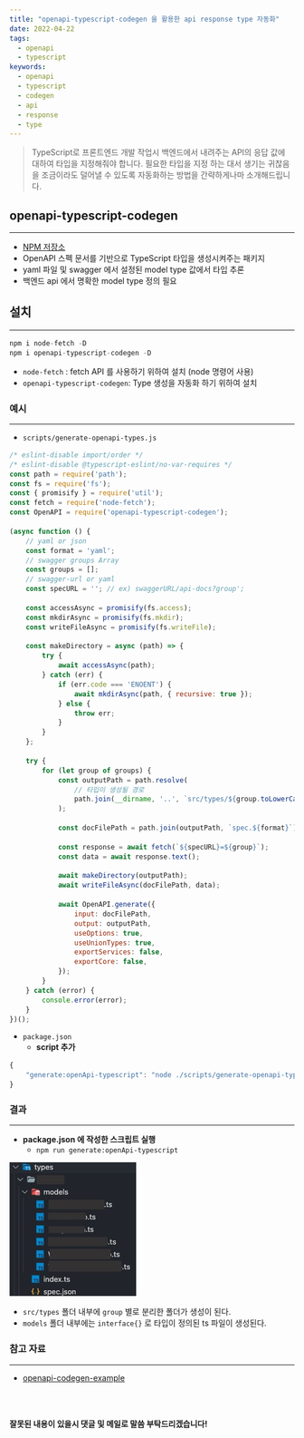 ```yaml
---
title: "openapi-typescript-codegen 을 활용한 api response type 자동화"
date: 2022-04-22
tags:
  - openapi
  - typescript
keywords:
  - openapi
  - typescript
  - codegen
  - api
  - response
  - type
---
```


>TypeScript로 프론트엔드 개발 작업시 백엔드에서 내려주는 API의 응답 값에 대하여 타입을 지정해줘야 합니다. 필요한 타입을 지정 하는 대서 생기는 귀찮음을 조금이라도 덜어낼 수 있도록 자동화하는 방법을 간략하게나마 소개해드립니다.

## openapi-typescript-codegen

---
- [NPM 저장소](https://www.npmjs.com/package/openapi-typescript-codegen)
- OpenAPI 스펙 문서를 기반으로 TypeScript 타입을 생성시켜주는 패키지
- yaml 파일 및 swagger 에서 설정된 model type 값에서 타입 추론
- 백엔드 api 에서 명확한 model type 정의 필요

## 설치

---

```jsx
npm i node-fetch -D
npm i openapi-typescript-codegen -D
```

- `node-fetch` : fetch API 를 사용하기 위하여 설치 (node 명령어 사용)
- `openapi-typescript-codegen`: Type 생성을 자동화 하기 위하여 설치

### 예시

---

- `scripts/generate-openapi-types.js`

```jsx
/* eslint-disable import/order */
/* eslint-disable @typescript-eslint/no-var-requires */
const path = require('path');
const fs = require('fs');
const { promisify } = require('util');
const fetch = require('node-fetch');
const OpenAPI = require('openapi-typescript-codegen');

(async function () {
	// yaml or json
	const format = 'yaml';
	// swagger groups Array
	const groups = []; 
	// swagger-url or yaml
	const specURL = ''; // ex) swaggerURL/api-docs?group';

	const accessAsync = promisify(fs.access);
	const mkdirAsync = promisify(fs.mkdir);
	const writeFileAsync = promisify(fs.writeFile);

	const makeDirectory = async (path) => {
		try {
			await accessAsync(path);
		} catch (err) {
			if (err.code === 'ENOENT') {
				await mkdirAsync(path, { recursive: true });
			} else {
				throw err;
			}
		}
	};

	try {
		for (let group of groups) {
			const outputPath = path.resolve(
				// 타입이 생성될 경로
				path.join(__dirname, '..', `src/types/${group.toLowerCase()}`), 
			);

			const docFilePath = path.join(outputPath, `spec.${format}`);

			const response = await fetch(`${specURL}=${group}`);
			const data = await response.text();

			await makeDirectory(outputPath);
			await writeFileAsync(docFilePath, data);

			await OpenAPI.generate({
				input: docFilePath,
				output: outputPath,
				useOptions: true,
				useUnionTypes: true,
				exportServices: false,
				exportCore: false,
			});
		}
	} catch (error) {
		console.error(error);
	}
})();
```

- `package.json`
	- **script 추가**

```jsx
{
	"generate:openApi-typescript": "node ./scripts/generate-openapi-types.js",
}
```

### 결과

---
- **package.json 에 작성한 스크립트 실행**
    - `npm run generate:openApi-typescript`

![결과 화면](../images/2022/type_answer.jpg)

- `src/types` 폴더 내부에 `group` 별로 분리한 폴더가 생성이 된다.
- `models` 폴더 내부에는 `interface{}` 로 타입이 정의된 ts 파일이 생성된다.

### 참고 자료

---

- [openapi-codegen-example](https://github.com/hw0k-play/openapi-codegen-example/blob/main/scripts/generate-openapi-types.js)


<br/>
<br/>

**잘못된 내용이 있을시 댓글 및 메일로 말씀 부탁드리겠습니다!**